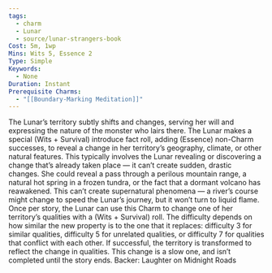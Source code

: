 ```yaml
---
tags:
  - charm
  - Lunar
  - source/lunar-strangers-book
Cost: 5m, 1wp
Mins: Wits 5, Essence 2
Type: Simple
Keywords:
  - None
Duration: Instant
Prerequisite Charms:
  - "[[Boundary-Marking Meditation]]"
---
```

The Lunar’s territory subtly shifts and changes, serving her will and expressing the nature of the monster who lairs there.
The Lunar makes a special (Wits + Survival) introduce fact roll, adding (Essence) non-Charm successes, to reveal a change in her territory’s geography, climate, or other natural features. This typically involves the Lunar revealing or discovering a change that’s already taken place — it can’t create sudden, drastic changes. She could reveal a pass through a perilous mountain range, a natural hot spring in a frozen tundra, or the fact that a dormant volcano has reawakened. This can’t create supernatural phenomena — a river’s course might change to speed the Lunar’s journey, but it won’t turn to liquid flame.
Once per story, the Lunar can use this Charm to change one of her territory’s qualities with a (Wits + Survival) roll. The difficulty depends on how similar the new property is to the one that it replaces: difficulty 3 for similar qualities, difficulty 5 for unrelated qualities, or difficulty 7 for qualities that conflict with each other.
If successful, the territory is transformed to reflect the change in qualities. This change is a slow one, and isn’t completed until the story ends.
Backer: Laughter on Midnight Roads